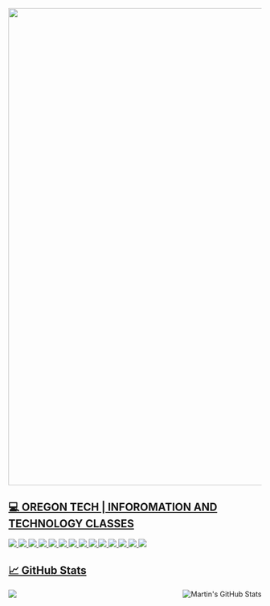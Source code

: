<a href="url"><img src="https://github.com/edunzer/edunzer/blob/main/FINISHED%20GITHUB%20CUT%20GIF.gif" width="950">
  
## 💻 OREGON TECH | INFOROMATION AND TECHNOLOGY CLASSES


![](https://img.shields.io/badge/MIS118-INTRO%20TO%20PROGRAMMING%20IN%20C%23-green)
![](https://img.shields.io/badge/MIS145-INTRO%20TO%20PC%20HARDWARE%20SOFTWARE-green)
![](https://img.shields.io/badge/MIS218-DATABASE%20PROGRAMMING-green)
![](https://img.shields.io/badge/MIS240-INTRO%20TO%20LINUX%20OX-green) 
![](https://img.shields.io/badge/MIS251-NETWORKING%20FUNDAMENTALS-green) 
![](https://img.shields.io/badge/MIS273-WINDOWS%20SERVER%20FUNDAMENTALS-green)
![](https://img.shields.io/badge/MIS275-INTRO%20TO%20RELATIONAL%20DATABASE-green)
![](https://img.shields.io/badge/MIS285%20-PYTHON%20PROGRAMMING-green)
![](https://img.shields.io/badge/MIS311%20-INTRO%20TO%20SSYTEMS%20ANALYSIS-green)
![](https://img.shields.io/badge/MIS341-RELATIONAL%20DATABASE%20I-green)
![](https://img.shields.io/badge/WRI122-ARGUMENTATIVE%20WRITING-green)
![](https://img.shields.io/badge/BUS223-MARKETING%20I-green)
![](https://img.shields.io/badge/BUS226-BUSINESS%20LAW-green)
![](https://img.shields.io/badge/BUS304-ENGINEERING%20MANAGEMENT-green)


## &#x1f4c8; GitHub Stats

<a href="https://github.com/MartinHeinz/MartinHeinz">
  <img align="center" src="https://github-readme-stats.vercel.app/api/top-langs/?username=edunzer&hide=java,html&title_color=ffffff&text_color=c9cacc&icon_color=2bbc8a&bg_color=1d1f21" />
</a>
<a href="https://github.com/MartinHeinz/MartinHeinz">
  <img align="right" src="https://github-readme-stats.vercel.app/api?username=edunzer&show_icons=true&line_height=27&count_private=true&title_color=ffffff&text_color=c9cacc&icon_color=2bbc8a&bg_color=1d1f21" alt="Martin's GitHub Stats" />
</a>
 
 
<!--
**edunzer/edunzer** is a ✨ _special_ ✨ repository because its `README.md` (this file) appears on your GitHub profile.

Here are some ideas to get you started:

- 🔭 I’m currently working on ...
- 🌱 I’m currently learning ...
- 👯 I’m looking to collaborate on ...
- 🤔 I’m looking for help with ...
- 💬 Ask me about ...
- 📫 How to reach me: ...
- 😄 Pronouns: ...
- ⚡ Fun fact: ...
-->
